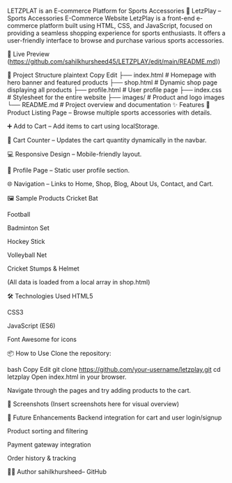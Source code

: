 
LETZPLAT is an E-commerce Platform for Sports Accessories 
🏏 LetzPlay – Sports Accessories E-Commerce Website
LetzPlay is a front-end e-commerce platform built using HTML, CSS, and JavaScript, focused on providing a seamless shopping experience for sports enthusiasts. It offers a user-friendly interface to browse and purchase various sports accessories.

🔗 Live Preview
(https://github.com/sahilkhursheed45/LETZPLAY/edit/main/README.md))

📂 Project Structure
plaintext
Copy
Edit
├── index.html         # Homepage with hero banner and featured products
├── shop.html          # Dynamic shop page displaying all products
├── profile.html       # User profile page
├── index.css          # Stylesheet for the entire website
├── images/            # Product and logo images
└── README.md          # Project overview and documentation
✨ Features
🛒 Product Listing Page – Browse multiple sports accessories with details.

➕ Add to Cart – Add items to cart using localStorage.

🔢 Cart Counter – Updates the cart quantity dynamically in the navbar.

💻 Responsive Design – Mobile-friendly layout.

🧾 Profile Page – Static user profile section.

🌐 Navigation – Links to Home, Shop, Blog, About Us, Contact, and Cart.

🖼️ Sample Products
Cricket Bat

Football

Badminton Set

Hockey Stick

Volleyball Net

Cricket Stumps & Helmet

(All data is loaded from a local array in shop.html)

🛠️ Technologies Used
HTML5

CSS3

JavaScript (ES6)

Font Awesome for icons

📦 How to Use
Clone the repository:

bash
Copy
Edit
git clone https://github.com/your-username/letzplay.git
cd letzplay
Open index.html in your browser.

Navigate through the pages and try adding products to the cart.

📸 Screenshots
(Insert screenshots here for visual overview)

🚀 Future Enhancements
Backend integration for cart and user login/signup

Product sorting and filtering

Payment gateway integration

Order history & tracking

👨‍💻 Author
sahilkhursheed– GitHub

